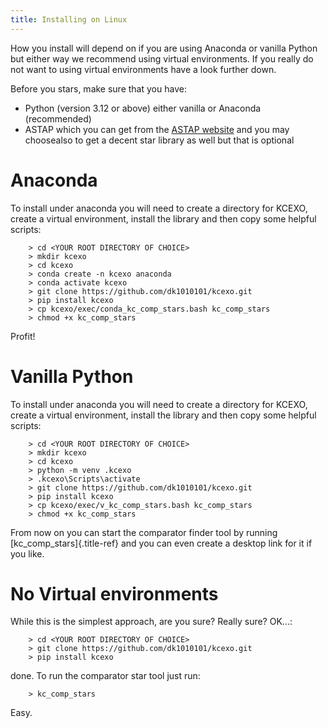 ```yaml
---
title: Installing on Linux
---
```


How you install will depend on if you are using Anaconda or vanilla
Python but either way we recommend using virtual environments. If you
really do not want to using virtual environments have a look further
down.

Before you stars, make sure that you have:

*   Python (version 3.12 or above) either vanilla or Anaconda
    (recommended)
*   ASTAP which you can get from the [ASTAP
    website](https://www.hnsky.org/astap.htm) and you may choosealso
    to get a decent star library as well but that is optional

# Anaconda

To install under anaconda you will need to create a directory for KCEXO,
create a virtual environment, install the library and then copy some
helpful scripts:

~~~
    > cd <YOUR ROOT DIRECTORY OF CHOICE>
    > mkdir kcexo
    > cd kcexo
    > conda create -n kcexo anaconda
    > conda activate kcexo
    > git clone https://github.com/dk1010101/kcexo.git
    > pip install kcexo
    > cp kcexo/exec/conda_kc_comp_stars.bash kc_comp_stars
    > chmod +x kc_comp_stars
~~~

Profit!

# Vanilla Python

To install under anaconda you will need to create a directory for KCEXO,
create a virtual environment, install the library and then copy some
helpful scripts:

~~~
    > cd <YOUR ROOT DIRECTORY OF CHOICE>
    > mkdir kcexo
    > cd kcexo
    > python -m venv .kcexo
    > .kcexo\Scripts\activate
    > git clone https://github.com/dk1010101/kcexo.git
    > pip install kcexo
    > cp kcexo/exec/v_kc_comp_stars.bash kc_comp_stars
    > chmod +x kc_comp_stars
~~~

From now on you can start the comparator finder tool by running
[kc_comp_stars]{.title-ref} and you can even create a desktop link for
it if you like.

# No Virtual environments

While this is the simplest approach, are you sure? Really sure? OK\...:

~~~
    > cd <YOUR ROOT DIRECTORY OF CHOICE>
    > git clone https://github.com/dk1010101/kcexo.git
    > pip install kcexo
~~~

done. To run the comparator star tool just run:

~~~
    > kc_comp_stars
~~~

Easy.
